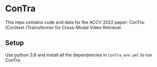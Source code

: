 # ConTra
This repo contains code and data for the ACCV 2022 paper: ConTra: (Con)text (Tra)nsformer for Cross-Modal Video Retrieval.
## Setup
Use python 3.8 and install all the dependencies in `ConTra_env.yml` to run ConTra.
